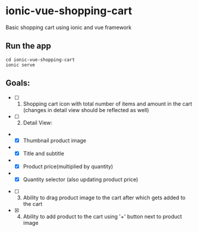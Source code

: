# ionic-vue-shopping-cart

Basic shopping cart using ionic and vue framework

## Run the app

```
cd ionic-vue-shopping-cart
ionic serve
```

## Goals:

- [ ] 1. Shopping cart icon with total number of items and amount in the cart (changes in detail view should be reflected as well)
- [ ] 2. Detail View:
- - [x] Thumbnail product image
- - [x] Title and subtitle
- - [x] Product price(multiplied by quantity)
- - [x] Quantity selector (also updating product price)
- [ ] 3. Ability to drag product image to the cart after which gets added to the cart
- [x] 4. Ability to add product to the cart using '+' button next to product image
